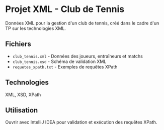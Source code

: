 # Projet XML - Club de Tennis
Données XML pour la gestion d'un club de tennis, créé dans le cadre d'un TP sur les technologies XML.
## Fichiers
- `club_tennis.xml` - Données des joueurs, entraîneurs et matchs
- `club_tennis.xsd` - Schéma de validation XML
- `requetes_xpath.txt` - Exemples de requêtes XPath
## Technologies
XML, XSD, XPath
## Utilisation
Ouvrir avec IntelliJ IDEA pour validation et exécution des requêtes XPath.
